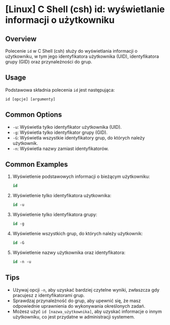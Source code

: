 # [Linux] C Shell (csh) id: wyświetlanie informacji o użytkowniku

## Overview
Polecenie `id` w C Shell (csh) służy do wyświetlania informacji o użytkowniku, w tym jego identyfikatora użytkownika (UID), identyfikatora grupy (GID) oraz przynależności do grup.

## Usage
Podstawowa składnia polecenia `id` jest następująca:

```
id [opcje] [argumenty]
```

## Common Options
- `-u`: Wyświetla tylko identyfikator użytkownika (UID).
- `-g`: Wyświetla tylko identyfikator grupy (GID).
- `-G`: Wyświetla wszystkie identyfikatory grup, do których należy użytkownik.
- `-n`: Wyświetla nazwy zamiast identyfikatorów.

## Common Examples
1. Wyświetlenie podstawowych informacji o bieżącym użytkowniku:
   ```csh
   id
   ```

2. Wyświetlenie tylko identyfikatora użytkownika:
   ```csh
   id -u
   ```

3. Wyświetlenie tylko identyfikatora grupy:
   ```csh
   id -g
   ```

4. Wyświetlenie wszystkich grup, do których należy użytkownik:
   ```csh
   id -G
   ```

5. Wyświetlenie nazwy użytkownika oraz identyfikatora:
   ```csh
   id -n -u
   ```

## Tips
- Używaj opcji `-n`, aby uzyskać bardziej czytelne wyniki, zwłaszcza gdy pracujesz z identyfikatorami grup.
- Sprawdzaj przynależność do grup, aby upewnić się, że masz odpowiednie uprawnienia do wykonywania określonych zadań.
- Możesz użyć `id [nazwa_użytkownika]`, aby uzyskać informacje o innym użytkowniku, co jest przydatne w administracji systemem.